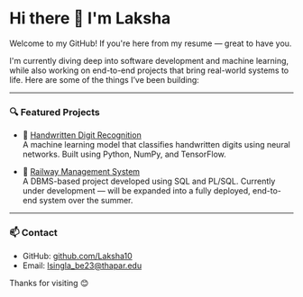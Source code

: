# Hi there 👋 I'm Laksha

Welcome to my GitHub! If you're here from my resume — great to have you.

I'm currently diving deep into software development and machine learning, while also working on end-to-end projects that bring real-world systems to life. Here are some of the things I’ve been building:

---

### 🔍 Featured Projects

- 🧠 [Handwritten Digit Recognition](https://github.com/Laksha10/Handwritten-Digit-Recognition)  
  A machine learning model that classifies handwritten digits using neural networks. Built using Python, NumPy, and TensorFlow.

- 🚉 [Railway Management System](https://github.com/Laksha10/Railway-Management-System)  
  A DBMS-based project developed using SQL and PL/SQL. Currently under development — will be expanded into a fully deployed, end-to-end system over the summer.

---

### 📫 Contact

- GitHub: [github.com/Laksha10](https://github.com/Laksha10)  
- Email: lsingla_be23@thapar.edu

Thanks for visiting 😊


<!---
Laksha10/Laksha10 is a ✨ special ✨ repository because its `README.md` (this file) appears on your GitHub profile.
You can click the Preview link to take a look at your changes.
--->

